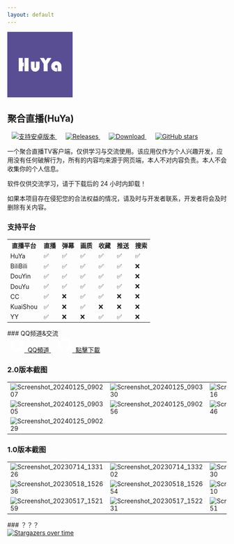 ```yaml
---
layout: default
---
```

<div class="disclaimer_banner">
  <div> 
    <img src="assets\img\ic_channel.png" alt="聚合直播" loading="lazy" width="150" height="150" class="home_icon">
    <h2>聚合直播(HuYa)</h2>
  </div>

  <div class="home_buttons">
    <a href="https://github.com/jayjd/huyatv/releases/latest" style="margin: 0 10px;">
      <img src="https://img.shields.io/badge/%204.4+-orange.svg?color=orange&logoColor=orange&label=支持版本&logo=Android" alt="支持安卓版本" loading="lazy">
    </a>
    <a href="https://github.com/jayjd/huyatv/releases/latest" style="margin: 0 10px;">
      <img src="https://img.shields.io/github/v/release/jayjd/huyatv?color=blue&logoColor=blue&label=发行版本&logo=DocuSign" alt="Releases" loading="lazy">
    </a>
    <a href="https://github.com/jayjd/huyatv/releases/latest" style="margin: 0 10px;">
      <img src="https://shields.io/github/downloads/jayjd/huyatv/total?logo=Bookmeter&label=下载次数&logoColor=yellow&color=yellow" alt="Download" loading="lazy">
    </a>
    <a href="https://github.com/jayjd/huyatv/releases/latest" style="margin: 0 10px;">
      <img src="https://img.shields.io/github/stars/jayjd/huyatv?style=social" alt="GitHub stars" loading="lazy">
    </a>
  </div>
</div>



<div class="disclaimer">
  <p>一个聚合直播TV客户端，仅供学习与交流使用。该应用仅作为个人兴趣开发，应用没有任何破解行为，所有的内容均来源于网页端，本人不对内容负责。本人不会收集你的个人信息。</p>
  <p>软件仅供交流学习，请于下载后的 24 小时内卸载！</p>
  <p>如果本项目存在侵犯您的合法权益的情况，请及时与开发者联系，开发者将会及时删除有关内容。</p>
</div>


### 支持平台

<div class="disclaimer">
<table>
  <tr>
    <th>直播平台</th>
    <th>直播</th>
    <th>弹幕</th>
    <th>画质</th>
    <th>收藏</th>
    <th>推送</th>
    <th>搜索</th>
  </tr>
  <tr>
    <td>HuYa</td>
    <td>✅</td>
    <td>✅</td>
    <td>✅</td>
    <td>✅</td>
    <td>✅</td>
    <td>✅</td>
  </tr>
  <tr>
    <td>BiliBili</td>
    <td>✅</td>
    <td>✅</td>
    <td>✅</td>
    <td>✅</td>
    <td>✅</td>
    <td>❌</td>
  </tr>
  <tr>
    <td>DouYin</td>
    <td>✅</td>
    <td>✅</td>
    <td>✅</td>
    <td>✅</td>
    <td>✅</td>
    <td>❌</td>
  </tr>
  <tr>
    <td>DouYu</td>
    <td>✅</td>
    <td>✅</td>
    <td>✅</td>
    <td>✅</td>
    <td>✅</td>
    <td>❌</td>
  </tr>
  <tr>
    <td>CC</td>
    <td>✅</td>
    <td>❌</td>
    <td>✅</td>
    <td>✅</td>
    <td>❌</td>
    <td>❌</td>
  </tr>
  <tr>
    <td>KuaiShou</td>
    <td>✅</td>
    <td>❌</td>
    <td>✅</td>
    <td>❌</td>
    <td>❌</td>
    <td>❌</td>
  </tr>
  <tr>
    <td>YY</td>
    <td>✅</td>
    <td>❌</td>
    <td>❌</td>
    <td>✅</td>
    <td>✅</td>
    <td>❌</td>
  </tr>
</table>
</div>
### QQ频道&交流

<div class="disclaimer">
<div class="info-row-home">
  <a href="https://pd.qq.com/s/ajih400ke" class="download-button"  style="margin: 0px 5px 0px 5px;">
    <svg t="1743162882564" class="icon" viewBox="0 0 1024 1024" version="1.1" xmlns="http://www.w3.org/2000/svg" p-id="2303" width="34" height="34"><path d="M511.573333 65.386667c-246.826667 0-446.912 200.085333-446.912 446.912s200.085333 446.912 446.912 446.912 446.912-200.085333 446.912-446.912-200.085333-446.912-446.912-446.912zM757.632 651.562667c-11.541333 10.773333-31.36-0.96-50.410667-27.328-8.277333 22.314667-19.050667 42.901333-31.552 61.376 26.922667 9.621333 44.245333 24.618667 44.245333 41.557333 0 29.248-51.754667 52.906667-115.626667 52.906667-37.909333 0-71.381333-8.277333-92.544-21.162667-20.970667 12.885333-54.634667 21.162667-92.544 21.162667-63.872 0-115.626667-23.658667-115.626667-52.906667 0-16.746667 17.322667-31.936 44.245333-41.557333-12.693333-18.474667-23.274667-39.061333-31.552-61.376-19.050667 26.154667-38.869333 38.101333-50.410667 27.328-15.765333-14.805333-9.813333-67.136 13.653333-116.778667 5.397333-11.349333 11.157333-21.546667 17.130667-30.4 3.264-144.298667 98.304-260.096 214.890667-260.096l0.384 0c116.586667 0 211.626667 115.626667 214.890667 260.096 5.973333 8.853333 11.733333 19.050667 17.130667 30.4 23.274667 49.642667 29.44 101.973333 13.653333 116.778667z" fill="#FFFFFF" p-id="2304"></path></svg>&nbsp;&nbsp;QQ頻道
  </a>
  <a href="https://github.com/jayjd/huyatv/releases/latest" class="download-button" style="margin: 10px;">
    <svg height="34" aria-hidden="true" viewBox="0 0 24 24" version="1.1" width="34" data-view-component="true" class="octicon octicon-mark-github v-align-middle">
                         <path d="M12 1C5.9225 1 1 5.9225 1 12C1 16.8675 4.14875 20.9787 8.52125 22.4362C9.07125 22.5325 9.2775 22.2025 9.2775 21.9137C9.2775 21.6525 9.26375 20.7862 9.26375 19.865C6.5 20.3737 5.785 19.1912 5.565 18.5725C5.44125 18.2562 4.905 17.28 4.4375 17.0187C4.0525 16.8125 3.5025 16.3037 4.42375 16.29C5.29 16.2762 5.90875 17.0875 6.115 17.4175C7.105 19.0812 8.68625 18.6137 9.31875 18.325C9.415 17.61 9.70375 17.1287 10.02 16.8537C7.5725 16.5787 5.015 15.63 5.015 11.4225C5.015 10.2262 5.44125 9.23625 6.1425 8.46625C6.0325 8.19125 5.6475 7.06375 6.2525 5.55125C6.2525 5.55125 7.17375 5.2625 9.2775 6.67875C10.1575 6.43125 11.0925 6.3075 12.0275 6.3075C12.9625 6.3075 13.8975 6.43125 14.7775 6.67875C16.8813 5.24875 17.8025 5.55125 17.8025 5.55125C18.4075 7.06375 18.0225 8.19125 17.9125 8.46625C18.6138 9.23625 19.04 10.2125 19.04 11.4225C19.04 15.6437 16.4688 16.5787 14.0213 16.8537C14.42 17.1975 14.7638 17.8575 14.7638 18.8887C14.7638 20.36 14.75 21.5425 14.75 21.9137C14.75 22.2025 14.9563 22.5462 15.5063 22.4362C19.8513 20.9787 23 16.8537 23 12C23 5.9225 18.0775 1 12 1Z" fill="#FFFFFF"></path>
                    </svg>&nbsp;&nbsp;點擊下載
  </a>
</div></div>

### 2.0版本截图

<div class="disclaimer">
<table>
    <tr>
        <td><img src="https://gitee.com/jayjd/hyt/releases/download/assets/299505365-c6d58c01-9c3e-4bda-bbc9-c9c5728dd068.png" alt="Screenshot_20240125_090207" loading="lazy"></td>
        <td><img src="https://gitee.com/jayjd/hyt/releases/download/assets/299505415-bddf1e77-c503-46b6-bf5c-c7997e35a742.png" alt="Screenshot_20240125_090330" loading="lazy"></td>
        <td><img src="https://gitee.com/jayjd/hyt/releases/download/assets/299505414-1f620fab-1c60-4f34-be15-34c248c13c18.png" alt="Screenshot_20240125_090316" loading="lazy"></td>
    </tr>
    <tr>
        <td><img src="https://gitee.com/jayjd/hyt/releases/download/assets/299505410-692b8dd5-278a-480f-85ba-bdc7a6a2220d.png" alt="Screenshot_20240125_090305" loading="lazy"></td>
        <td><img src="https://gitee.com/jayjd/hyt/releases/download/assets/299505408-0b7fc632-31e8-4f61-9f0c-b8a9167b361a.png" alt="Screenshot_20240125_090256" loading="lazy"></td>
        <td><img src="https://gitee.com/jayjd/hyt/releases/download/assets/299505406-730ffd50-b14e-43db-9c7a-6ebe3c2a4f3d.png" alt="Screenshot_20240125_090246" loading="lazy"></td>
    </tr>
    <tr>
        <td><img src="https://gitee.com/jayjd/hyt/releases/download/assets/299505403-1dc21677-6fe3-4179-8e2c-ed32422b8dc9.png" alt="Screenshot_20240125_090229" loading="lazy"></td>
        <td></td>
        <td></td>
    </tr>
</table>
</div>

### 1.0版本截图

<div class="disclaimer">
<table>
    <tr>
        <td><img src="https://gitee.com/jayjd/hyt/releases/download/assets/253479717-69ccfe05-1189-4d0c-9fb8-725481539559.png" alt="Screenshot_20230714_133126" loading="lazy"></td>
        <td><img src="https://gitee.com/jayjd/hyt/releases/download/assets/253479791-720d1b15-4685-4892-a7b8-caed3a664b0d.png" alt="Screenshot_20230714_133202" loading="lazy"></td>
        <td><img src="https://gitee.com/jayjd/hyt/releases/download/assets/253479889-7734e7d4-3d05-4c17-b1dc-e9f5838303e9.png" alt="Screenshot_20230714_133230" loading="lazy"></td>
    </tr>
    <tr>
        <td><img src="https://gitee.com/jayjd/hyt/releases/download/assets/239187450-28362523-c3bd-4a7c-8b8e-28e591599df4.png" alt="Screenshot_20230518_152636" loading="lazy"></td>
        <td><img src="https://gitee.com/jayjd/hyt/releases/download/assets/239187468-868a4d3e-d9bb-4a15-8fe8-27ab2f95e48b.png" alt="Screenshot_20230518_152654" loading="lazy"></td>
        <td><img src="https://gitee.com/jayjd/hyt/releases/download/assets/239187493-213de232-8e61-4fef-bfd3-87b8f345d1fe.png" alt="Screenshot_20230518_152710" loading="lazy"></td>
    </tr>
    <tr>
        <td><img src="https://gitee.com/jayjd/hyt/releases/download/assets/238866293-ab5506f0-e002-45ae-adde-1c94e935ab9d.png" alt="Screenshot_20230517_152159" loading="lazy"></td>
        <td><img src="https://gitee.com/jayjd/hyt/releases/download/assets/238866301-5e27cb96-ad59-447c-89ba-d57a240bcd1e.png" alt="Screenshot_20230517_152231" loading="lazy"></td>
        <td><img src="https://gitee.com/jayjd/hyt/releases/download/assets/238866314-82b51eb7-ec66-4266-af7d-eb5be64ef855.png" alt="Screenshot_20230517_152251" loading="lazy"></td>
    </tr>
</table>
</div>
### ？？？

<div class="disclaimer">
<a href="https://starchart.cc/jayjd/HuYaTv">
  <img class="overtime" src="https://starchart.cc/jayjd/HuYaTv.svg?variant=adaptive" alt="Stargazers over time" loading="lazy">
</a>
</div>
